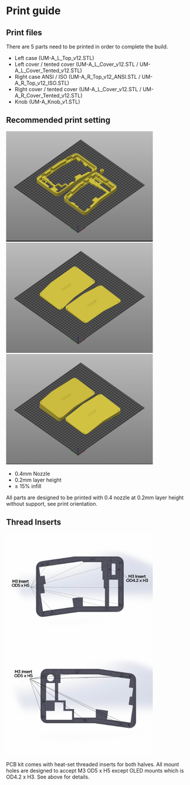 # **Print guide**

## **Print files**

There are 5 parts need to be printed in order to complete the build.
- Left case (UM-A_L_Top_v12.STL)
- Left cover / tented cover (UM-A_L_Cover_v12.STL / UM-A_L_Cover_Tented_v12.STL)
- Right case ANSI / ISO (UM-A_R_Top_v12_ANSI.STL / UM-A_R_Top_v12_ISO.STL)
- Right cover / tented cover (UM-A_L_Cover_v12.STL / UM-A_R_Cover_Tented_v12.STL)
- Knob (UM-A_Knob_v1.STL)


## **Recommended print setting**
<a href="img/UMA_Print_Ori_A.jpg">
<img src="img/UMA_Print_Ori_A.jpg" width="400">
</a>
<a href="img/UMA_Print_Ori_B.jpg">
<img src="img/UMA_Print_Ori_B.jpg" width="400">
</a>
<a href="img/UMA_Print_Ori_C.jpg">
<img src="img/UMA_Print_Ori_C.jpg" width="400">
</a>

- 0.4mm Nozzle
- 0.2mm layer height
- ≥ 15% infill

All parts are designed to be printed with 0.4 nozzle at 0.2mm layer height without support, see print orientation.


## **Thread Inserts**
<a href="img/UMA_Print_Left.jpg">
<img src="img/UMA_Print_Left.jpg" width="400">
</a>
<a href="img/UMA_Print_Right.jpg">
<img src="img/UMA_Print_Right.jpg" width="400">
</a>

PCB kit comes with heat-set threaded inserts for both halves. All mount holes are designed to accept M3 OD5 x H5 except OLED mounts which is OD4.2 x H3. See above for details.
